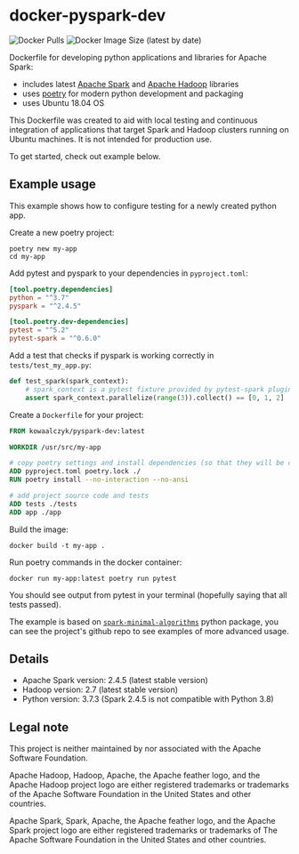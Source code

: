 # docker-pyspark-dev

![Docker Pulls](https://img.shields.io/docker/pulls/kowaalczyk/pyspark-dev?style=for-the-badge)
![Docker Image Size (latest by date)](https://img.shields.io/docker/image-size/kowaalczyk/pyspark-dev?sort=date&style=for-the-badge)

Dockerfile for developing python applications and libraries for Apache Spark:

- includes latest [Apache Spark](https://spark.apache.org/) and [Apache Hadoop](https://hadoop.apache.org/) libraries
- uses [poetry](https://python-poetry.org/) for modern python development and packaging
- uses Ubuntu 18.04 OS

This Dockerfile was created to aid with local testing and continuous integration of
applications that target Spark and Hadoop clusters running on Ubuntu machines.
It is not intended for production use.

To get started, check out example below.


## Example usage

This example shows how to configure testing for a newly created python app.

Create a new poetry project:
```shell
poetry new my-app
cd my-app
```

Add pytest and pyspark to your dependencies in `pyproject.toml`:
```toml
[tool.poetry.dependencies]
python = "^3.7"
pyspark = "^2.4.5"

[tool.poetry.dev-dependencies]
pytest = "^5.2"
pytest-spark = "^0.6.0"
```

Add a test that checks if pyspark is working correctly in `tests/test_my_app.py`:
```python
def test_spark(spark_context):
    # spark_context is a pytest fixture provided by pytest-spark plugin
    assert spark_context.parallelize(range(3)).collect() == [0, 1, 2]
```

Create a `Dockerfile` for your project:
```Dockerfile
FROM kowaalczyk/pyspark-dev:latest

WORKDIR /usr/src/my-app

# copy poetry settings and install dependencies (so that they will be cached)
ADD pyproject.toml poetry.lock ./
RUN poetry install --no-interaction --no-ansi

# add project source code and tests
ADD tests ./tests
ADD app ./app
```

Build the image:
```shell
docker build -t my-app .
```

Run poetry commands in the docker container:
```shell
docker run my-app:latest poetry run pytest
```

You should see output from pytest in your terminal (hopefully saying that all tests passed).

The example is based on [`spark-minimal-algorithms`](https://github.com/kowaalczyk/spark-minimal-algorithms)
python package, you can see the project's github repo to see examples of more advanced usage.


## Details

- Apache Spark version: 2.4.5 (latest stable version)
- Hadoop version: 2.7 (latest stable version)
- Python version: 3.7.3 (Spark 2.4.5 is not compatible with Python 3.8)


## Legal note

This project is neither maintained by nor associated with the Apache Software Foundation.

Apache Hadoop, Hadoop, Apache, the Apache feather logo, and the Apache Hadoop project logo are either registered trademarks or trademarks of the Apache Software Foundation in the United States and other countries.

Apache Spark, Spark, Apache, the Apache feather logo, and the Apache Spark project logo are either registered trademarks or trademarks of The Apache Software Foundation in the United States and other countries.
